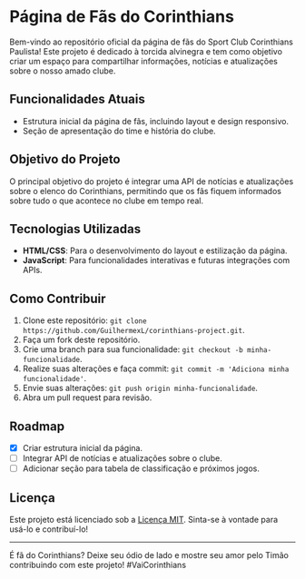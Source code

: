 # Página de Fãs do Corinthians

Bem-vindo ao repositório oficial da página de fãs do Sport Club Corinthians Paulista! Este projeto é dedicado à torcida alvinegra e tem como objetivo criar um espaço para compartilhar informações, notícias e atualizações sobre o nosso amado clube.

## Funcionalidades Atuais
- Estrutura inicial da página de fãs, incluindo layout e design responsivo.
- Seção de apresentação do time e história do clube.

## Objetivo do Projeto
O principal objetivo do projeto é integrar uma API de notícias e atualizações sobre o elenco do Corinthians, permitindo que os fãs fiquem informados sobre tudo o que acontece no clube em tempo real.

## Tecnologias Utilizadas
- **HTML/CSS**: Para o desenvolvimento do layout e estilização da página.
- **JavaScript**: Para funcionalidades interativas e futuras integrações com APIs.

## Como Contribuir
1. Clone este repositório: `git clone https://github.com/GuilhermexL/corinthians-project.git`.
2. Faça um fork deste repositório.
3. Crie uma branch para sua funcionalidade: `git checkout -b minha-funcionalidade`.
4. Realize suas alterações e faça commit: `git commit -m 'Adiciona minha funcionalidade'`.
5. Envie suas alterações: `git push origin minha-funcionalidade`.
6. Abra um pull request para revisão.

## Roadmap
- [x] Criar estrutura inicial da página.
- [ ] Integrar API de notícias e atualizações sobre o clube.
- [ ] Adicionar seção para tabela de classificação e próximos jogos.

## Licença
Este projeto está licenciado sob a [Licença MIT](LICENSE). Sinta-se à vontade para usá-lo e contribuí-lo!

---
É fã do Corinthians? Deixe seu ódio de lado e mostre seu amor pelo Timão contribuindo com este projeto! #VaiCorinthians

